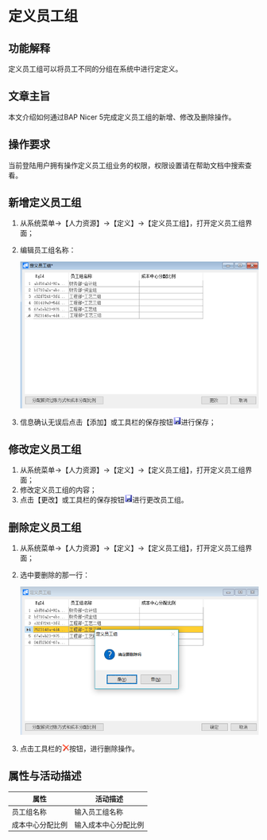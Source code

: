 # 定义员工组

## 功能解释

定义员工组可以将员工不同的分组在系统中进行定定义。

## 文章主旨

本文介绍如何通过BAP Nicer 5完成定义员工组的新增、修改及删除操作。

## 操作要求

当前登陆用户拥有操作定义员工组业务的权限，权限设置请在帮助文档中搜索查看。

## 新增定义员工组

1. 从系统菜单->【人力资源】->【定义】->【定义员工组】，打开定义员工组界面；

2. 编辑员工组名称：

   ![](images/dyygz1.png)

3. 信息确认无误后点击【添加】或工具栏的保存按钮![](images/bcan.png)进行保存；

## 修改定义员工组

1. 从系统菜单->【人力资源】->【定义】->【定义员工组】，打开定义员工组界面；
2. 修改定义员工组的内容；
3. 点击【更改】或工具栏的保存按钮![](images/bcan.png)进行更改员工组。

## 删除定义员工组

1. 从系统菜单->【人力资源】->【定义】->【定义员工组】，打开定义员工组界面；

2. 选中要删除的那一行：

   ![](images/dyygz2.png)

3. 点击工具栏的![](images/cgdel.png)按钮，进行删除操作。

## 属性与活动描述

| **属性**         | **活动描述**         |
| ---------------- | -------------------- |
| 员工组名称       | 输入员工组名称       |
| 成本中心分配比例 | 输入成本中心分配比例 |

